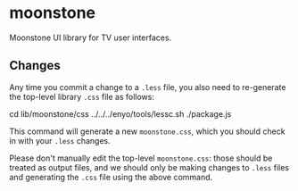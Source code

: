 moonstone
=========

Moonstone UI library for TV user interfaces.

## Changes

Any time  you commit  a change  to a  `.less` file,  you also  need to
re-generate the top-level library `.css` file as follows:

  cd lib/moonstone/css
	../../../enyo/tools/lessc.sh ./package.js 

This command will generate a new `moonstone.css`, which you should check in
with your `.less` changes.

Please don't manually  edit the top-level `moonstone.css`:  those should be
treated  as output  files, and  we should  only be  making changes  to
`.less` files and generating the `.css` file using the above command.
